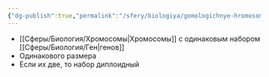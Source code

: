 ```yaml
---
{"dg-publish":true,"permalink":"/sfery/biologiya/gomologichnye-hromosomy/","tags":["Общаябиология"]}
---
```


- [[Сферы/Биология/Хромосомы\|Хромосомы]] с одинаковым набором [[Сферы/Биология/Ген\|генов]] 
- Одинакового размера
- Если их две, то набор диплоидный
